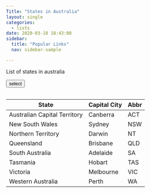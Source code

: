 ```yaml
---
Title: "States in Australia"
layout: single
categories:
  - lists
date: 2020-03-18 18:43:00
sidebar:
  title: "Popular Links"
  nav: sidebar-sample

---
```


List of states in australia

<input type="button" value="select"
   onclick="selectElementContents( document.getElementById('myCode') );">
   
<table id="tableId">  


| State                        | Capital City | Abbr |
|------------------------------|--------------|------|
| Australian Capital Territory | Canberra     | ACT  |
| New South Wales              | Sydney       | NSW  |
| Northern Territory           | Darwin       | NT   |
| Queensland                   | Brisbane     | QLD  |
| South Australia              | Adelaide     | SA   |
| Tasmania                     | Hobart       | TAS  |
| Victoria                     | Melbourne    | VIC  |
| Western Australia            | Perth        | WA   |

</table>
